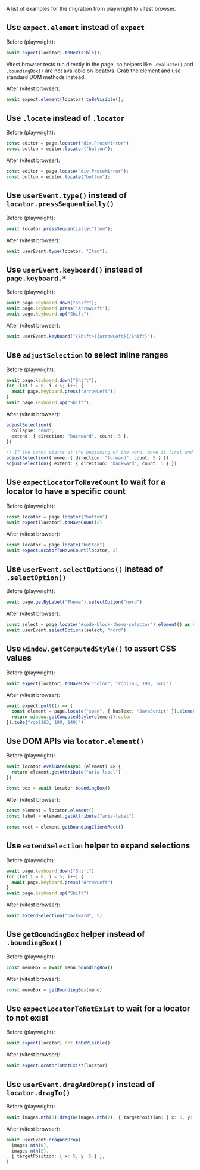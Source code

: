 A list of examples for the migration from playwright to vitest browser.

## Use `expect.element` instead of `expect`

Before (playwright):

```ts
await expect(locator).toBeVisible();
```

Vitest browser tests run directly in the page, so helpers like `.evaluate()` and `.boundingBox()` are not available on locators. Grab the element and use standard DOM methods instead.

After (vitest browser):

```ts
await expect.element(locator).toBeVisible();
```

## Use `.locate` instead of `.locator`

Before (playwright):

```ts
const editor = page.locator("div.ProseMirror");
const button = editor.locator("button");
```

After (vitest browser):

```ts
const editor = page.locate("div.ProseMirror");
const button = editor.locate("button");
```

## Use `userEvent.type()` instead of `locator.pressSequentially()`

Before (playwright):

```ts
await locator.pressSequentially("Item");
```

After (vitest browser):

```ts
await userEvent.type(locator, "Item");
```

## Use `userEvent.keyboard()` instead of `page.keyboard.*`

Before (playwright):

```ts
await page.keyboard.down("Shift");
await page.keyboard.press("ArrowLeft");
await page.keyboard.up("Shift");
```

After (vitest browser):

```ts
await userEvent.keyboard("{Shift>}{ArrowLeft}{/Shift}");
```

## Use `adjustSelection` to select inline ranges

Before (playwright):

```ts
await page.keyboard.down("Shift");
for (let i = 0; i < 5; i++) {
  await page.keyboard.press("ArrowLeft");
}
await page.keyboard.up("Shift");
```

After (vitest browser):

```ts
adjustSelection({
  collapse: "end",
  extend: { direction: "backward", count: 5 },
})

// If the caret starts at the beginning of the word, move it first and then extend.
adjustSelection({ move: { direction: "forward", count: 5 } })
adjustSelection({ extend: { direction: "backward", count: 5 } })
```

## Use `expectLocatorToHaveCount` to wait for a locator to have a specific count

Before (playwright):

```ts
const locator = page.locator("button")
await expect(locator).toHaveCount(2)
```

After (vitest browser):

```ts
const locator = page.locate("button")
await expectLocatorToHaveCount(locator, 2)
```

## Use `userEvent.selectOptions()` instead of `.selectOption()`

Before (playwright):

```ts
await page.getByLabel("Theme").selectOption("nord")
```

After (vitest browser):

```ts
const select = page.locate("#code-block-theme-selector").element() as HTMLSelectElement
await userEvent.selectOptions(select, "nord")
```

## Use `window.getComputedStyle()` to assert CSS values

Before (playwright):

```ts
await expect(locator).toHaveCSS("color", "rgb(163, 190, 140)")
```

After (vitest browser):

```ts
await expect.poll(() => {
  const element = page.locate("span", { hasText: "JavaScript" }).element()
  return window.getComputedStyle(element).color
}).toBe("rgb(163, 190, 140)")
```

## Use DOM APIs via `locator.element()`

Before (playwright):

```ts
await locator.evaluate(async (element) => {
  return element.getAttribute("aria-label")
})

const box = await locator.boundingBox()
```

After (vitest browser):

```ts
const element = locator.element()
const label = element.getAttribute("aria-label")

const rect = element.getBoundingClientRect()
```

## Use `extendSelection` helper to expand selections

Before (playwright):

```ts
await page.keyboard.down("Shift")
for (let i = 0; i < 5; i++) {
  await page.keyboard.press("ArrowLeft")
}
await page.keyboard.up("Shift")
```

After (vitest browser):

```ts
await extendSelection("backward", 5)
```

## Use `getBoundingBox` helper instead of `.boundingBox()`

Before (playwright):

```ts
const menuBox = await menu.boundingBox()
```

After (vitest browser):

```ts
const menuBox = getBoundingBox(menu)
```


## Use `expectLocatorToNotExist` to wait for a locator to not exist

Before (playwright):

```ts
await expect(locator).not.toBeVisible()
```

After (vitest browser):

```ts
await expectLocatorToNotExist(locator)
```

## Use `userEvent.dragAndDrop()` instead of `locator.dragTo()`

Before (playwright):

```ts
await images.nth(0).dragTo(images.nth(2), { targetPosition: { x: 5, y: 5 } })
```

After (vitest browser):

```ts
await userEvent.dragAndDrop(
  images.nth(0),
  images.nth(2),
  { targetPosition: { x: 5, y: 5 } },
)
```
